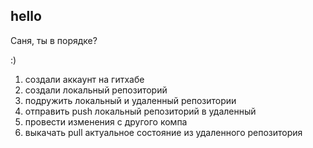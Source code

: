 ## hello

Саня, ты в порядке?

:)

1. создали аккаунт на гитхабе
2. создали локальный репозиторий
3. подружить локальный и удаленный репозитории
4. отправить push локальный репозиторий в удаленный 
5. провести изменения с другого компа
6. выкачать pull актуальное состояние из удаленного репозитория
